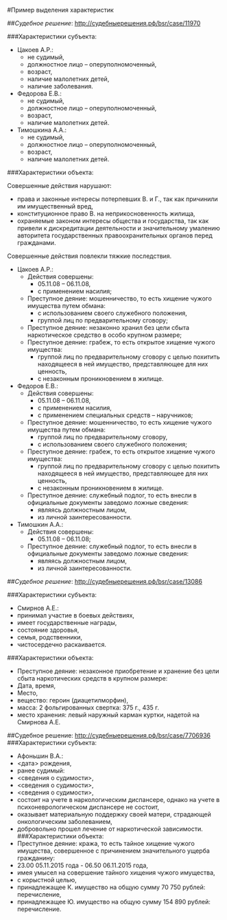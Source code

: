 #Пример выделения характеристик

##*Судебное решение*: <http://судебныерешения.рф/bsr/case/11970>

###Характеристики субъекта:
* Цакоев А.Р.:
  * не судимый,
  * должностное лицо – оперуполномоченный,
  * возраст, 
  * наличие малолетних детей, 
  * наличие заболевания.
* Федорова Е.В.:
  * не судимый,
  * должностное лицо – оперуполномоченный,
  * возраст,
  * наличие малолетних детей.
* Тимошкина А.А.:
  * не судимый,
  * должностное лицо – оперуполномоченный, 
  * возраст,
  * наличие малолетних детей.
  
###Характеристики объекта:

Совершенные действия нарушают:
* права и законные интересы потерпевших В. и Г., так как причинили им имущественный вред, 
* конституционное право В. на неприкосновенность жилища,
* охраняемые законом интересы общества и государства, так как привели к дискредитации деятельности и значительному умалению авторитета государственных правоохранительных органов перед гражданами.

Совершенные действия повлекли тяжкие последствия.

* Цакоев А.Р.:
  * Действия совершены:
    * 05.11.08 – 06.11.08,
    * с применением насилия;
  * Преступное деяние: мошенничество, то есть хищение чужого имущества путем обмана:
    * с использованием своего служебного положения,
    * группой лиц по предварительному сговору;
  * Преступное деяние: незаконно хранил без цели сбыта наркотическое средство в особо крупном размере;
  * Преступное деяние: грабеж, то есть открытое хищение чужого имущества:
    * группой лиц по предварительному сговору с целью похитить находящееся в ней имущество, представляющее для них ценность,
    * с незаконным проникновением в жилище.
* Федоров Е.В.:
  * Действия совершены:
    * 05.11.08 – 06.11.08,
    * с применением насилия,
    * с применением специальных средств – наручников;
  * Преступное деяние: мошенничество, то есть хищение чужого имущества путем обмана:
    * группой лиц по предварительному сговору,
    * с использованием своего служебного положения;
  * Преступное деяние: грабеж, то есть открытое хищение чужого имущества:
    * группой лиц по предварительному сговору с целью похитить находящееся в ней имущество, представляющее для них ценность,
    * с незаконным проникновением в жилище.
  * Преступное деяние: служебный подлог, то есть внесли в официальные документы заведомо ложные сведения:
    * являясь должностным лицом,
    * из личной заинтересованности.
* Тимошкин А.А.: 
  * Действия совершены:
    * 05.11.08 – 06.11.08;
  * Преступное деяние: служебный подлог, то есть внесли в официальные документы заведомо ложные сведения:
    * являясь должностным лицом,
    * из личной заинтересованности.

##*Судебное решение*: <http://судебныерешения.рф/bsr/case/13086>

###Характеристики субъекта:
* Смирнов А.Е.:
 * принимал участие в боевых действиях,
 * имеет государственные награды,
 * состояние здоровья,
 * семья, родственники,
 * чистосердечно раскаивается. 

###Характеристики объекта:
* Преступное деяние:  незаконное приобретение и хранение без цели сбыта наркотических средств в крупном размере:
 * Дата, время,
 * Место,
 * вещество: героин (диацетилморфин),
 * масса: 2 фольгированных свертка: 375 г., 435 г.
 * место хранения: левый наружный карман куртки, надетой на Смирнова А.Е.

##Судебное решение: <http://судебныерешения.рф/bsr/case/7706936>
###Характеристики субъекта:
* Афоньшин В.А.:
 * <дата> рождения, 
 * ранее судимый:
  * <сведения о судимости>,
  * <сведения о судимости>,
  * <сведения о судимости>,
 * состоит на учете в наркологическим диспансере, однако на учете в психоневрологическом диспансере не состоит, 
 * оказывает материальную поддержку своей матери, страдающей онкологическим заболеванием,
 * добровольно прошел лечение от наркотической зависимости.
###Характеристики объекта:
* Преступное деяние:  кража, то есть тайное хищение чужого имущества, совершенное с причинением значительного ущерба гражданину:
 * 23.00  05.11.2015 года - 06.50 06.11.2015 года,
 * имея умысел на совершение тайного хищения чужого имущества,
 * с корыстной целью,
 * принадлежащее К. имущество на общую сумму 70 750 рублей: перечисление,
 * принадлежащее Ю. имущество на общую сумму 154 890 рублей: перечисление. 





